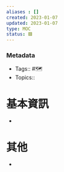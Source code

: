 ```yaml
---
aliases : []
created: 2023-01-07
updated: 2023-01-07
type: MOC
status: 🟩
---
```

### Metadata
- Tags:: #🗺️
- Topics:: 

# 基本資訊
- 
# 其他
- 